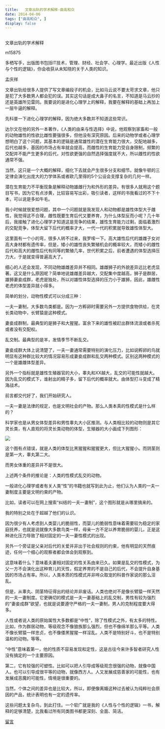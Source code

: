 ```yaml
---
title:   文章出轨的学术解释-曲高和众
date: 2014-04-06
tags: ["曲高和众", ]
display: false
---
```



## 



文章出轨的学术解释




m15875




多栖写手，出版图书包括IT技术，管理、财经、社会学、心理学。最近出版《人性与个性的逻辑》，你会收获从未知晓的关于人类的知识。


孟庆祥

 

文章出轨给很多人提供了写文章编段子的机会，比如马云说不要太苛求文章，他只是犯了大多数男人都会犯的误。其实这句话是成大鼻子的名言，不知道是马云抄的还是英雄所见雷同。我要说的是进化心理学上的解释，我要在解释的基础上再加上一层牛逼的解释。

先科普一下进化心理学的解释，因为绝大多数并不知道这些常识。

达尔文在他的另外一本著作，《人类的由来与性选择》中说，他观察到家畜和一般的动物雄性的性欲比雌性要强很多，但他没有深究原因。后来的动物学或者心理学想明白了这个问题，其基本的逻辑是通常雄性的潜在生育能力很大，交配地越多，后代也越多，基因的市场占有率就会提高，而雌性的生育能力受自身限制，频繁的交配并不能产生更多的后代，对性欲更强的自然选择强度就不大，所以雌性的性欲通常不强。

当然，这只是一个大概的解释，细化下去就会产生很多分支和细节。就像牛顿的三定律会演化出庞大的力学体系或者欧几里得的5个公设会支撑复杂的几何一样。

潜在生育能力不平衡现象是解释动物雄雌行为和外形的差异。有很多人就用这个题目写书，因为它有点涉黄，比较容易写出彩，吸引读者，这样的书我看过的不下十本，可以说是多如牛毛。

我小时候就很爱想问题，其中一个问题就是我发现人和动物都是雄性体型大于雌性，我觉得这不合理，雌性既要生育后代又要养育，为什么体型反而小呢？几十年后，我接触了进化心理学才知道这是竞争的结果，雄性生育能力过剩，面临着激烈的交配竞争，体型大留下后代的概率才大，一代一代的积累就导致雄性体型大。

这里面有一个小的弯，很多人转不过来，我罗嗦一下。高大雄性后代的雄雌子女对高大身材都有遗传率，但是，矮小的雄性丧失繁殖机会的概率较大，而矮小的雌性后代和高大的雌性后代有同等的繁殖几率，世代积累之后，前者遭遇的体型选择压力大，于是就变得普遍高大了。

细心的人还会发现，不同动物雄雌差异并不相同。雄雌狮子的外貌差异远比老虎显著。这又是什么原因呢？简单地说雄雌差异越大，交配集中度越高，狮子是群居，雄狮妻妾成群，老虎是独处，所以对雄性体型选择的压力小于雄狮，因此，雄雌性老虎的体型差异就小得多。

简单的划分，动物性模式可以分成三种：

一夫一妻制，大多数鸟类都是。因为一方孵卵时需要另外一方提供食物供给，在灵长类动物中，长臂猿是这种模式。

妻妾成群制，最典型的是狮子和大猩猩。富余下来的雄性被赶出群体流浪或者杀死或者没有交配权。

乱交制。最典型的是羊，发情季节不断乱交。

妻妾成群大体上说清楚了，一夫一妻通常需要特别的演化压力，比如说孵卵的鸟就明显有这种群比较大的情况容易形成妻妾成群和乱交两种模式。区别这两种模式的一个是雄雌体型差异。

另外一个指标就是雄性生殖器官的大小，睾丸和XX越大，乱交的可能性就越大。因为乱交的模式下，谁射出的精子多，留下后代的概率就大。由体型打斗变成了精海战术。

前言都交代好了，我们开始研究人。

一夫一妻是法律的规定，也是文明社会的产物。那么人类本真的性模式是什么样的？

科学家也是从男女体型差异和男性睾丸大小区推测。与人类相比较的动物则是其它灵长类，有人直观的将灵长类动物的体型，生殖器的大小画成下列图形：

 

<img src="http://mmbiz.qpic.cn/mmbiz/fxGMiaL5Zj1gYIJnJLYhpNk8W4cKsAhteXpbWxJvgzibmhXPPYU8JUtkFu9XZMmF5aScI1TibI9CJ9Adib2ocvtZJg/0"/>

 

这个图有点错误，就是人类的体型比黑猩猩和猩猩更大，但比大猩猩小。而阴茎则是第一大，睾丸第二大。

而男女体重的差异并不是很大。

上述两个条件的推论是：人类的性模式乱交的动物。

一般进化心理学或者有关人类“性”的书籍也就写到此为止，他们认为人类的一夫一妻制度主要是文明约束的产物。

比如，读者可以在网上搜索“纠结的一夫一妻制”，这个图形就是从哪里搞来的。

我的特别之处在于超越了他们的认识。

因为很少有人考虑到人类婴儿的脆弱性，而婴儿的脆弱性意味着需要较为稳定的家庭抚养，也就是说就像大多数鸟类一样，母亲一方不足以养育脆弱的婴儿，正是这种进化压力导致了相对固定的一夫一妻性模式的出现。

另外一个旁证是父亲对后代的关爱并非出于社会规则的约束，他有明显的天然痕迹，任何一个细心的观察者都会体会到观察到。

这意味着什么？意味着夫妻相对固定的性关系由来已久。如果是乱交的性模式，为父一方不会演化出这种育儿的天性，假定养育的不是自己的后代，不会提升自身基因的市场占有率。所以，人类本质的性模式并非哗众取宠的科普作家说的那么淫乱。

但是，从睾丸、阴茎特征得出的结论并非废话。人类也绝对不是像长臂猿一样天然的一夫一妻制度。它更确切的模式是一夫一妻基础上的乱交制，男性有较为强烈的“妻妾成群”欲望，也就是说要遵守严格的一夫一妻制，男人的克制程度要大得多。

人性或者说人类的原始属性大多数都是“中性”，除了性模式之外，有太多的特性。比如，作为群居动物，等级观念不像狼族那么强烈，但也不像绵羊那么平等。人类不像长臂猿一样忠贞，也不像倭黑猩猩一样淫乱。人类不是特别好斗，也不是特别温和的动物。等等。

“中性”意味着第一，他的性质不容易发现和定性，这是古往今来许多智者研究人性没有搞定的一个主要原因。

第二，它有较强的可塑性。比如可以把人引导成等级观念很强的动物，就像中国人。也可以引导成很平等的动物，就像西方人。人又发展成慈善家的可能性，也有发展成恶魔的可能性，情境是很重要的。

当然，个体之间的差异也是比较大，所以，即便像离婚这种过去被认为纯粹社会原因的产品，统计表明也有一定的遗传率。

这些问题太复杂鸟，到此打住。一个软广就是我的《人性与个性的逻辑》一书，解释的足够清楚，比我看过所有同类图书都更深刻、全面、简洁。

 

 

 

 

 

 

 

 

 











[留言](javascript:;)